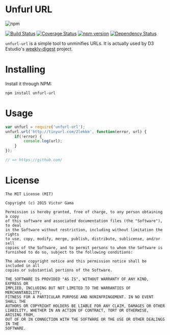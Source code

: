 # Unfurl URL
![npm](https://nodei.co/npm/unfurl-url.png)

[![Build Status](https://travis-ci.org/victorgama/unfurl-url.svg?branch=master)](https://travis-ci.org/victorgama/unfurl-url)
[![Coverage Status](https://coveralls.io/repos/victorgama/unfurl-url/badge.svg?branch=master&service=github)](https://coveralls.io/github/victorgama/unfurl-url?branch=master)
[![npm version](https://badge.fury.io/js/unfurl-url.svg)](https://badge.fury.io/js/unfurl-url)
[![Dependency Status](https://david-dm.org/victorgama/unfurl-url.svg)](https://david-dm.org/victorgama/unfurl-url)

`unfurl-url` is a simple tool to unminifies URLs. It is actually used by D3 Estudio's [weekly-digest](http://github.com/d3estudio/weekly-digest) project.

# Installing
Install it through NPM:
```
npm install unfurl-url
```

# Usage
```javascript
var unfurl = require('unfurl-url');
unfurl.url('http://tinyurl.com/2lekkm', function(error, url) {
    if(!error) {
        console.log(url);
    }
});

// => https://github.com/
```

# License
```
The MIT License (MIT)

Copyright (c) 2015 Victor Gama

Permission is hereby granted, free of charge, to any person obtaining a copy
of this software and associated documentation files (the "Software"), to deal
in the Software without restriction, including without limitation the rights
to use, copy, modify, merge, publish, distribute, sublicense, and/or sell
copies of the Software, and to permit persons to whom the Software is
furnished to do so, subject to the following conditions:

The above copyright notice and this permission notice shall be included in all
copies or substantial portions of the Software.

THE SOFTWARE IS PROVIDED "AS IS", WITHOUT WARRANTY OF ANY KIND, EXPRESS OR
IMPLIED, INCLUDING BUT NOT LIMITED TO THE WARRANTIES OF MERCHANTABILITY,
FITNESS FOR A PARTICULAR PURPOSE AND NONINFRINGEMENT. IN NO EVENT SHALL THE
AUTHORS OR COPYRIGHT HOLDERS BE LIABLE FOR ANY CLAIM, DAMAGES OR OTHER
LIABILITY, WHETHER IN AN ACTION OF CONTRACT, TORT OR OTHERWISE, ARISING FROM,
OUT OF OR IN CONNECTION WITH THE SOFTWARE OR THE USE OR OTHER DEALINGS IN THE
SOFTWARE.
```

